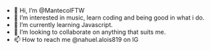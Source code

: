 - 👋 Hi, I’m @MantecolFTW
- 👀 I’m interested in music, learn coding and being good in what i do.
- 🌱 I’m currently learning Javascript.
- 💞️ I’m looking to collaborate on anything that suits me.
- 📫 How to reach me @nahuel.alois819 on IG

<!---
MantecolFTW/MantecolFTW is a ✨ special ✨ repository because its `README.md` (this file) appears on your GitHub profile.
You can click the Preview link to take a look at your changes.
--->
